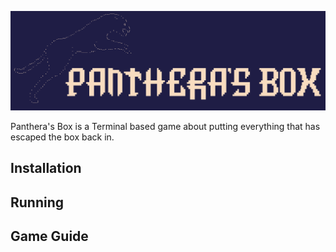 ![Panthera's Box Logo][logo]

[logo]: img/PantherasBox.png "Logo Title Text 2"

Panthera's Box is a Terminal based game about putting everything that has escaped the box back in.

## Installation

## Running

## Game Guide
